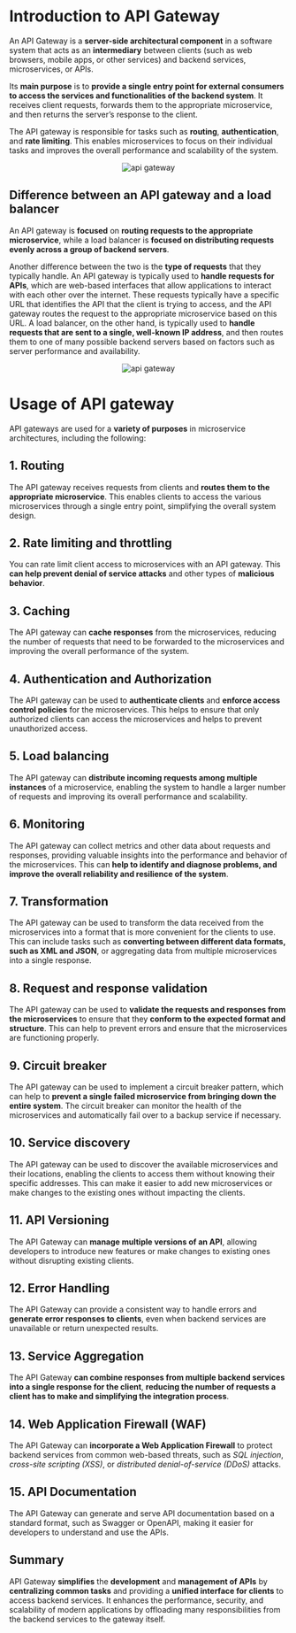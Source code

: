 # Introduction to API Gateway
An API Gateway is a **server-side architectural component** in a software system that acts as an **intermediary** between clients (such as web browsers, mobile apps, or other services) and backend services, microservices, or APIs.

Its **main purpose** is to **provide a single entry point for external consumers to access the services and functionalities of the backend system**. It receives client requests, forwards them to the appropriate microservice, and then returns the server’s response to the client.

The API gateway is responsible for tasks such as **routing**, **authentication**, and **rate limiting**. This enables microservices to focus on their individual tasks and improves the overall performance and scalability of the system.

<div align="center">
  <img src="./api-gateway.png" alt="api gateway" />
</div>

## Difference between an API gateway and a load balancer
An API gateway is **focused** on **routing requests to the appropriate microservice**, while a load balancer is **focused on distributing requests evenly across a group of backend servers**.

Another difference between the two is the **type of requests** that they typically handle. An API gateway is typically used to **handle requests for APIs**, which are web-based interfaces that allow applications to interact with each other over the internet. These requests typically have a specific URL that identifies the API that the client is trying to access, and the API gateway routes the request to the appropriate microservice based on this URL. A load balancer, on the other hand, is typically used to **handle requests that are sent to a single, well-known IP address**, and then routes them to one of many possible backend servers based on factors such as server performance and availability.

<div align="center">
  <img src="./difference.png" alt="api gateway" />
</div>

# Usage of API gateway
API gateways are used for a **variety of purposes** in microservice architectures, including the following:

## 1. Routing
The API gateway receives requests from clients and **routes them to the appropriate microservice**. This enables clients to access the various microservices through a single entry point, simplifying the overall system design.

## 2. Rate limiting and throttling
You can rate limit client access to microservices with an API gateway. This **can help prevent denial of service attacks** and other types of **malicious behavior**.

## 3. Caching
The API gateway can **cache responses** from the microservices, reducing the number of requests that need to be forwarded to the microservices and improving the overall performance of the system.

## 4. Authentication and Authorization
The API gateway can be used to **authenticate clients** and **enforce access control policies** for the microservices. This helps to ensure that only authorized clients can access the microservices and helps to prevent unauthorized access.

## 5. Load balancing
The API gateway can **distribute incoming requests among multiple instances** of a microservice, enabling the system to handle a larger number of requests and improving its overall performance and scalability.

## 6. Monitoring
The API gateway can collect metrics and other data about requests and responses, providing valuable insights into the performance and behavior of the microservices. This can **help to identify and diagnose problems, and improve the overall reliability and resilience of the system**.

## 7. Transformation
The API gateway can be used to transform the data received from the microservices into a format that is more convenient for the clients to use. This can include tasks such as **converting between different data formats, such as XML and JSON**, or aggregating data from multiple microservices into a single response.

## 8. Request and response validation
The API gateway can be used to **validate the requests and responses from the microservices** to ensure that they **conform to the expected format and structure**. This can help to prevent errors and ensure that the microservices are functioning properly.

## 9. Circuit breaker
The API gateway can be used to implement a circuit breaker pattern, which can help to **prevent a single failed microservice from bringing down the entire system**. The circuit breaker can monitor the health of the microservices and automatically fail over to a backup service if necessary.

## 10. Service discovery
The API gateway can be used to discover the available microservices and their locations, enabling the clients to access them without knowing their specific addresses. This can make it easier to add new microservices or make changes to the existing ones without impacting the clients.

## 11. API Versioning
The API Gateway can **manage multiple versions of an API**, allowing developers to introduce new features or make changes to existing ones without disrupting existing clients.

## 12. Error Handling
The API Gateway can provide a consistent way to handle errors and **generate error responses to clients**, even when backend services are unavailable or return unexpected results.

## 13. Service Aggregation
The API Gateway **can combine responses from multiple backend services into a single response for the client**, **reducing the number of requests a client has to make and simplifying the integration process**.

## 14. Web Application Firewall (WAF)
The API Gateway can **incorporate a Web Application Firewall** to protect backend services from common web-based threats, such as *SQL injection*, *cross-site scripting (XSS)*, or *distributed denial-of-service (DDoS)* attacks.

## 15. API Documentation
The API Gateway can generate and serve API documentation based on a standard format, such as Swagger or OpenAPI, making it easier for developers to understand and use the APIs.

## Summary
API Gateway **simplifies** the **development** and **management of APIs** by **centralizing common tasks** and providing a **unified interface for clients** to access backend services. It enhances the performance, security, and scalability of modern applications by offloading many responsibilities from the backend services to the gateway itself.